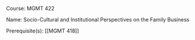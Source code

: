




Course: MGMT 422

Name: Socio-Cultural and Institutional Perspectives on the Family Business

Prerequisite(s): [[MGMT 418]]